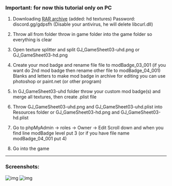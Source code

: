 ### **Important: for now this tutorial only on PC**

1. Downloading [RAR archive](https://cdn.discordapp.com/attachments/702567317732589568/863182647471898674/Files.rar) (added: hd textures) 
Password: discord.gg/gdpsfh
(Disable your antivirus, he will delete libcurl.dll)

2. Throw all from folder throw in game folder into the game folder so everything is clear

3. Open texture splitter and split GJ_GameSheet03-uhd.png or GJ_GameSheet03-hd.png

4. Create your mod badge and rename file file to modBadge_03_001 
(if you want do 2nd mod badge then rename other file to modBadge_04_001)
Blanks and letters to make mod badge in archive
for editing you can use photoshop or paint.net (or other program)

5.  In GJ_GameSheet03-uhd folder throw your custom mod badge(s) and merge all textures, then create .plist file

6. Throw GJ_GameSheet03-uhd.png and GJ_GameSheet03-uhd.plist into Resources folder
or GJ_GameSheet03-hd.png and GJ_GameSheet03-hd.plist

7. Go to phpMyAdmin -> roles -> Owner -> Edit
Scroll down and when you find line modBadge level put 3 (or if you have file name modBadge_04_001 put 4)

7. Go into the game  
---
### **Screenshots:**


![img](https://cdn.discordapp.com/attachments/847870059896766464/863077737669197824/unknown.png)
![img](https://cdn.discordapp.com/attachments/847870059896766464/863077448266678273/unknown.png)
